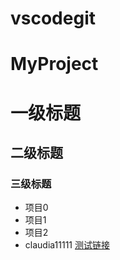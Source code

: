 # vscodegit
# MyProject
# 一级标题
## 二级标题
### 三级标题
- 项目0
- 项目1
- 项目2
- claudia11111
[测试链接](https://www.baidu.com)
